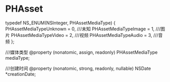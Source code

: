 #  PHAsset


typedef NS_ENUM(NSInteger, PHAssetMediaType) {
    PHAssetMediaTypeUnknown = 0,     ///未知
    PHAssetMediaTypeImage   = 1,        ///图片
    PHAssetMediaTypeVideo   = 2,         ///视频
    PHAssetMediaTypeAudio   = 3,        ///音频
};

///媒体类型
@property (nonatomic, assign, readonly) PHAssetMediaType mediaType;

///创建时间
@property (nonatomic, strong, readonly, nullable) NSDate *creationDate;


